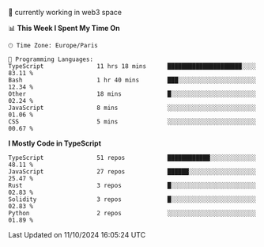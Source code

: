 🔭 currently working in web3 space

<!--START_SECTION:waka-->
📊 **This Week I Spent My Time On** 

```text
🕑︎ Time Zone: Europe/Paris

💬 Programming Languages: 
TypeScript               11 hrs 18 mins      █████████████████████░░░░   83.11 % 
Bash                     1 hr 40 mins        ███░░░░░░░░░░░░░░░░░░░░░░   12.34 % 
Other                    18 mins             █░░░░░░░░░░░░░░░░░░░░░░░░   02.24 % 
JavaScript               8 mins              ░░░░░░░░░░░░░░░░░░░░░░░░░   01.06 % 
CSS                      5 mins              ░░░░░░░░░░░░░░░░░░░░░░░░░   00.67 % 
```

**I Mostly Code in TypeScript** 

```text
TypeScript               51 repos            ████████████░░░░░░░░░░░░░   48.11 % 
JavaScript               27 repos            ██████░░░░░░░░░░░░░░░░░░░   25.47 % 
Rust                     3 repos             █░░░░░░░░░░░░░░░░░░░░░░░░   02.83 % 
Solidity                 3 repos             █░░░░░░░░░░░░░░░░░░░░░░░░   02.83 % 
Python                   2 repos             ░░░░░░░░░░░░░░░░░░░░░░░░░   01.89 % 
```




 Last Updated on 11/10/2024 16:05:24 UTC
<!--END_SECTION:waka-->
